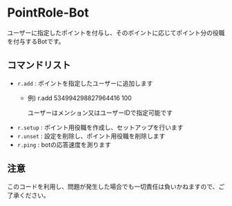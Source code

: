 # PointRole-Bot
ユーザーに指定したポイントを付与し、そのポイントに応じてポイント分の役職を付与するBotです。

## コマンドリスト
- `r.add` : ポイントを指定したユーザーに追加します
    - 例) r.add 534994298827964416 100
       
        ユーザーはメンション又はユーザーIDで指定可能です
- `r.setup` : ポイント用役職を作成し、セットアップを行います
- `r.unset` : 設定を削除し、ポイント用役職を削除します
- `r.ping` : botの応答速度を測ります

## 注意
このコードを利用し、問題が発生した場合でも一切責任は負いかねますので、ご了承ください。